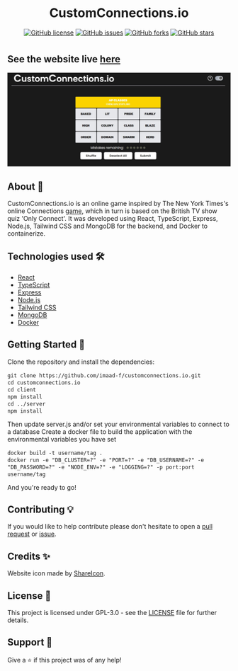 <h1 align="center">CustomConnections.io</h1>
<p align="center">
    <a href="https://github.com/imaad-f/customconnections.io/blob/main/LICENSE"><img alt="GitHub license" src="https://img.shields.io/github/license/imaad-f/customconnections.io"></a>
    <a href="https://github.com/imaad-f/customconnections.io/issues"><img alt="GitHub issues" src="https://img.shields.io/github/issues/imaad-f/customconnections.io"></a>
    <a href="https://github.com/imaad-f/customconnections.io/network"><img alt="GitHub forks" src="https://img.shields.io/github/forks/imaad-f/customconnections.io"></a>
    <a href="https://github.com/imaad-f/customconnections.io/stargazers"><img alt="GitHub stars" src="https://img.shields.io/github/stars/imaad-f/customconnections.io"></a>
</p>

#

## See the website live [here](https://customconnections.io)

<p align="center">
    <img src="assets/example.JPG?raw=true" alt="Example image of site">
</p>

## About 📖

CustomConnections.io is an online game inspired by The New York Times's online Connections [game](https://www.nytimes.com/games/connections), which in turn is based on the British TV show quiz 'Only Connect'. It was developed using React, TypeScript, Express, Node.js, Tailwind CSS and MongoDB for the backend, and Docker to containerize. 

## Technologies used 🛠️

- [React](https://reactjs.org/)
- [TypeScript](https://www.typescriptlang.org/)
- [Express](https://expressjs.com/)
- [Node.js](https://nodejs.org/)
- [Tailwind CSS](https://tailwindcss.com/)
- [MongoDB](https://www.mongodb.com/)
- [Docker](https://www.docker.com/)

## Getting Started 🚀

Clone the repository and install the dependencies:

```shell
git clone https://github.com/imaad-f/customconnections.io.git
cd customconnections.io
cd client
npm install
cd ../server
npm install
```

Then update server.js and/or set your environmental variables to connect to a database
Create a docker file to build the application with the environmental variables you have set

```shell
docker build -t username/tag .
docker run -e "DB_CLUSTER=?" -e "PORT=?" -e "DB_USERNAME=?" -e "DB_PASSWORD=?" -e "NODE_ENV=?" -e "LOGGING=?" -p port:port username/tag
```

And you're ready to go!

## Contributing 💡

If you would like to help contribute please don't hesitate to open a [pull request](https://github.com/imaad-f/customconnections.io/pulls) or [issue](https://github.com/imaad-f/customconnections.io/issues).

## Credits ✨

Website icon made by [ShareIcon](https://www.shareicon.net/social-normal-social-network-shared-multimedia-option-sharing-interface-846003).

## License 📄

This project is licensed under GPL-3.0 - see the [LICENSE](./LICENSE) file for further details.

## Support 🎁

Give a ⭐️ if this project was of any help!
